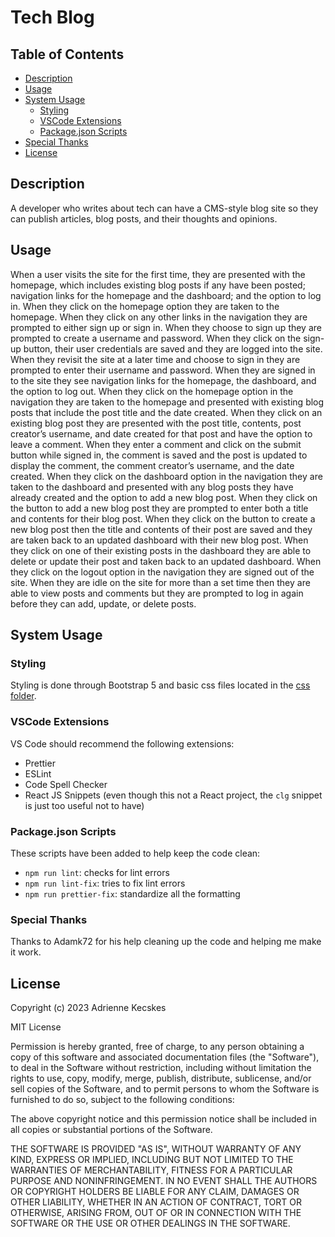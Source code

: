 # Tech Blog

## Table of Contents
- [Description](#description)
- [Usage](#usage)
- [System Usage](#system-usage)
    - [Styling](#styling)
    - [VSCode Extensions](#VSCode-extensions)
    - [Package.json Scripts](#Package-json-scripts)
- [Special Thanks](#special-thanks)
- [License](#license)

## Description
A developer who writes about tech can have a  CMS-style blog site so they can publish articles, blog posts, and their thoughts and opinions.

## Usage
When a user visits the site for the first time, they are presented with the homepage, which includes existing blog posts if any have been posted; navigation links for the homepage and the dashboard; and the option to log in.
When they  click on the homepage option they are taken to the homepage.
When they click on any other links in the navigation they are prompted to either sign up or sign in.
When they choose to sign up they are prompted to create a username and password.
When they click on the sign-up button, their user credentials are saved and they are logged into the site.
When they revisit the site at a later time and choose to sign in they are prompted to enter their username and password.
When they are signed in to the site they see navigation links for the homepage, the dashboard, and the option to log out.
When they click on the homepage option in the navigation they are taken to the homepage and presented with existing blog posts that include the post title and the date created.
When they click on an existing blog post they are presented with the post title, contents, post creator’s username, and date created for that post and have the option to leave a comment.
When they enter a comment and click on the submit button while signed in, the comment is saved and the post is updated to display the comment, the comment creator’s username, and the date created.
When they click on the dashboard option in the navigation they are taken to the dashboard and presented with any blog posts they have already created and the option to add a new blog post.
When they click on the button to add a new blog post they are prompted to enter both a title and contents for their blog post.
When they click on the button to create a new blog post then the title and contents of their post are saved and they are taken back to an updated dashboard with their new blog post.
When they click on one of their existing posts in the dashboard they are able to delete or update their post and taken back to an updated dashboard.
When they click on the logout option in the navigation they are signed out of the site.
When they are idle on the site for more than a set time then they are able to view posts and comments but they are prompted to log in again before they can add, update, or delete posts.

## System Usage
### Styling
Styling is done through Bootstrap 5 and basic css files located in the [css folder](/public/assets/css/).

### VSCode Extensions
VS Code should recommend the following extensions:
- Prettier
- ESLint
- Code Spell Checker
- React JS Snippets (even though this not a React project, the `clg` snippet is just too useful not to have)

### Package.json Scripts
These scripts have been added to help keep the code clean:
- `npm run lint`: checks for lint errors
- `npm run lint-fix`: tries to fix lint errors
- `npm run prettier-fix`: standardize all the formatting

### Special Thanks
  Thanks to Adamk72 for his help cleaning up the code and helping me make it work.

## License

Copyright (c) 2023 Adrienne Kecskes

MIT License

Permission is hereby granted, free of charge, to any person obtaining a copy
of this software and associated documentation files (the "Software"), to deal
in the Software without restriction, including without limitation the rights
to use, copy, modify, merge, publish, distribute, sublicense, and/or sell
copies of the Software, and to permit persons to whom the Software is
furnished to do so, subject to the following conditions:

The above copyright notice and this permission notice shall be included in all
copies or substantial portions of the Software.

THE SOFTWARE IS PROVIDED "AS IS", WITHOUT WARRANTY OF ANY KIND, EXPRESS OR
IMPLIED, INCLUDING BUT NOT LIMITED TO THE WARRANTIES OF MERCHANTABILITY,
FITNESS FOR A PARTICULAR PURPOSE AND NONINFRINGEMENT. IN NO EVENT SHALL THE
AUTHORS OR COPYRIGHT HOLDERS BE LIABLE FOR ANY CLAIM, DAMAGES OR OTHER
LIABILITY, WHETHER IN AN ACTION OF CONTRACT, TORT OR OTHERWISE, ARISING FROM,
OUT OF OR IN CONNECTION WITH THE SOFTWARE OR THE USE OR OTHER DEALINGS IN THE
SOFTWARE.
